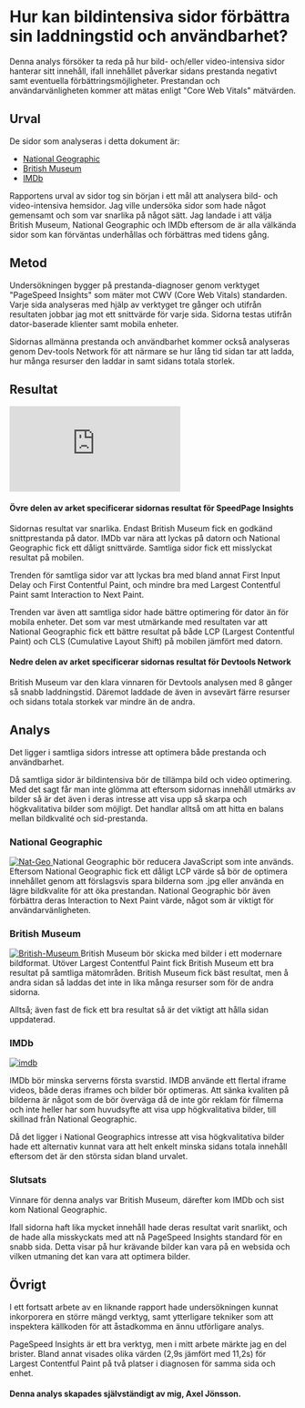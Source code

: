 
Hur kan bildintensiva sidor förbättra sin laddningstid och användbarhet?
=======================
Denna analys försöker ta reda på hur bild- och/eller video-intensiva sidor hanterar sitt innehåll, ifall innehållet påverkar sidans prestanda negativt samt eventuella förbättringsmöjligheter. 
Prestandan och användarvänligheten kommer att mätas enligt "Core Web Vitals" mätvärden. 


Urval
-----------------------
De sidor som analyseras i detta dokument är:
- [National Geographic](https://www.nationalgeographic.com/)
- [British Museum](https://www.britishmuseum.org/)
- [IMDb](https://www.imdb.com/)

Rapportens urval av sidor tog sin början i ett mål att analysera bild- och video-intensiva hemsidor. Jag ville undersöka sidor som hade
något gemensamt och som var snarlika på något sätt. Jag landade i att välja British Museum, National Geographic och IMDb eftersom de är alla välkända sidor som kan förväntas underhållas och förbättras med tidens gång.


Metod
-----------------------
Undersökningen bygger på prestanda-diagnoser genom verktyget "PageSpeed Insights" som mäter mot CWV (Core Web Vitals) standarden. 
Varje sida analyseras med hjälp av verktyget tre gånger och utifrån resultaten jobbar jag mot ett snittvärde för varje sida. Sidorna testas utifrån dator-baserade klienter samt mobila enheter.

Sidornas allmänna prestanda och användbarhet kommer också analyseras genom Dev-tools Network för att närmare se hur lång tid sidan tar att ladda, hur många resurser den laddar in samt sidans totala storlek. 


Resultat
-----------------------
<div class="embed-container">
    <iframe class="iframe" src="https://docs.google.com/spreadsheets/d/e/2PACX-1vR0IHwt2tLPGaC0fRYermaFoLnNI4wrLKaaWs8t2DFEU10Ik29PN4-1xBfRdzjyf1lHyhvm2cLMWGjD/pubhtml?gid=0&amp;single=true&amp;widget=true&amp;headers=false" frameborder="0" allowfullscreen>
    </iframe>
</div>

#### Övre delen av arket specificerar sidornas resultat för SpeedPage Insights
Sidornas resultat var snarlika. Endast British Museum fick en godkänd snittprestanda på dator. IMDb var nära att lyckas på datorn och National Geographic fick ett dåligt snittvärde. Samtliga sidor fick ett misslyckat resultat på mobilen. 

Trenden för samtliga sidor var att lyckas bra med bland annat First Input Delay och First Contentful Paint, och mindre bra med Largest Contentful Paint samt Interaction to Next Paint.

Trenden var även att samtliga sidor hade bättre optimering för dator än för mobila enheter.
Det som var mest utmärkande med resultaten var att National Geographic fick ett bättre resultat på både LCP (Largest Contentful Paint) och CLS (Cumulative Layout Shift) på mobilen jämfört med datorn. 
#### Nedre delen av arket specificerar sidornas resultat för Devtools Network
British Museum var den klara vinnaren för Devtools analysen med 8 gånger så snabb laddningstid. Däremot laddade de även in avsevärt färre resurser och sidans totala storkek var mindre än de andra.

Analys
-----------------------
Det ligger i samtliga sidors intresse att optimera både prestanda och användbarhet. 

Då samtliga sidor är bildintensiva bör de tillämpa bild och video optimering. Med det sagt får man inte glömma att eftersom sidornas innehåll utmärks av bilder så är det även i deras intresse att visa upp så skarpa och högkvalitativa bilder som möjligt. Det handlar alltså om att hitta en balans mellan bildkvalité och sid-prestanda.

### National Geographic

<a href="%base_url%/image/national_geographic.png" target="_blank">
    <picture>
        <source media="(max-width: 375px)" srcset="%base_url%/image/national_geographic.png?save-as=jpg&q=60&w=374">
        <img src="%base_url%/image/national_geographic.png?save-as=jpg&q=60&w=1000" alt="Nat-Geo">
    </picture>
</a>
National Geographic bör reducera JavaScript som inte används. Eftersom National Geographic fick ett dåligt LCP värde så bör de optimera innehållet genom att förslagsvis spara bilderna som .jpg eller använda en lägre bildkvalite för att öka prestandan. National Geographic bör även förbättra deras Interaction to Next Paint värde, något som är viktigt för användarvänligheten. 

### British Museum

<a href="%base_url%/image/british_museum.png" target="_blank">
    <picture>
        <source media="(max-width: 375)" srcset="%base_url%/image/british_museum.png?save-as=jpg&q=60&w=374">
        <img src="%base_url%/image/british_museum.png?save-as=jpg&q=60&w=1000" alt="British-Museum">
    </picture>
</a>
British Museum bör skicka med bilder i ett modernare bildformat.
Utöver Largest Contentful Paint fick British Museum ett bra resultat på samtliga mätområden.
British Museum fick bäst resultat, men å andra sidan så laddas det inte in lika många resurser som för de andra sidorna. 

Alltså; även fast de fick ett bra resultat så är det viktigt att hålla sidan uppdaterad. 

### IMDb

<a href="%base_url%/image/imdb05.png" target="_blank">
    <picture>
        <source media="(max-width: 375)" srcset="%base_url%/image/imdb05.png?save-as=jpg&q=60&w=374">
        <img src="%base_url%/image/imdb05.png?save-as=jpg&q=60&w=1000" alt="imdb">
    </picture>
</a>

IMDb bör minska serverns första svarstid.
IMDB använde ett flertal iframe videos, både deras iframes och bilder bör optimeras. Att sänka kvaliten på bilderna är något som de bör överväga då de inte gör reklam för filmerna och inte heller har som huvudsyfte att visa upp högkvalitativa bilder, till skillnad från National Geographic. 

Då det ligger i National Geographics intresse att visa högkvalitativa bilder hade ett alternativ kunnat vara att helt enkelt minska sidans totala innehåll eftersom det är den största sidan bland urvalet. 

### Slutsats
Vinnare för denna analys var British Museum, därefter kom IMDb och sist kom National Geographic. 

Ifall sidorna haft lika mycket innehåll hade deras resultat varit snarlikt, och de hade alla misskyckats med att nå PageSpeed Insights standard för en snabb sida. Detta visar på hur krävande bilder kan vara på en websida och vilken utmaning det kan vara att optimera bilder. 

Övrigt
-----------------------
I ett fortsatt arbete av en liknande rapport hade undersökningen kunnat inkorporera en större mängd verktyg, samt ytterligare tekniker som att inspektera källkoden för att åstadkomma en ännu utförligare analys. 

PageSpeed Insights är ett bra verktyg, men i mitt arbete märkte jag en del brister. Bland annat visades olika värden (2,9s jämfört med 11,2s) för Largest Contentful Paint på två platser i diagnosen för samma sida och enhet. 


#### Denna analys skapades självständigt av mig, Axel Jönsson.
